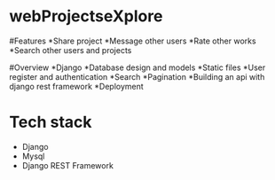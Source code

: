 # webProjectseXplore

#Features
*Share project
*Message other users
*Rate other works
*Search other users and projects


#Overview
*Django
*Database design and models
*Static files
*User register and authentication
*Search
*Pagination
*Building an api with django rest framework
*Deployment


# Tech stack
* Django
* Mysql
* Django REST Framework
